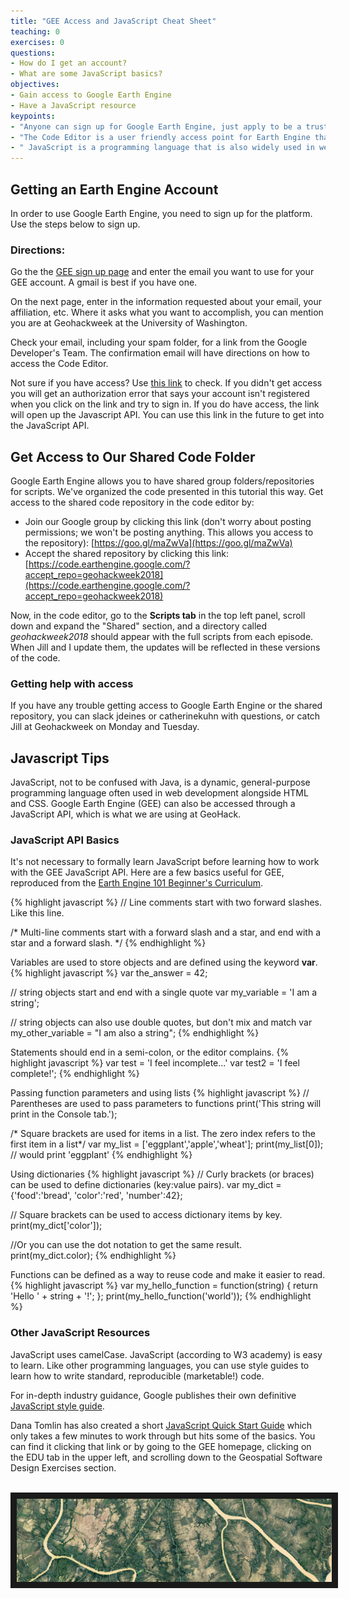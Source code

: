 ```yaml
---
title: "GEE Access and JavaScript Cheat Sheet"
teaching: 0
exercises: 0
questions:
- How do I get an account?
- What are some JavaScript basics?
objectives:
- Gain access to Google Earth Engine
- Have a JavaScript resource
keypoints:
- "Anyone can sign up for Google Earth Engine, just apply to be a trusted tester."
- "The Code Editor is a user friendly access point for Earth Engine that uses the JavaScript API."
- " JavaScript is a programming language that is also widely used in web development."
---
```

## Getting an Earth Engine Account

In order to use Google Earth Engine, you need to sign up for the platform. Use the steps below to sign up.

### Directions:

Go the the [GEE sign up page](https://signup.earthengine.google.com/#!/) and enter the email you want to use for your GEE account. A gmail is best if you have one.

On the next page, enter in the information requested about your email, your affiliation, etc. Where it asks what you want to accomplish, you can mention you are at Geohackweek at the University of Washington.

Check your email, including your spam folder, for a link from the Google Developer's Team. The confirmation email will have directions on how to access the Code Editor.

Not sure if you have access? Use [this link](https://code.earthengine.google.com/) to check. If you didn't get access you will get an authorization error that says your account isn't registered when you click on the link and try to sign in. If you do have access, the link will open up the Javascript API. You can use this link in the future to get into the JavaScript API.

## Get Access to Our Shared Code Folder

Google Earth Engine allows you to have shared group folders/repositories for scripts. We've organized the code presented in this tutorial this way. Get access to the shared code repository in the code editor by:

- Join our Google group by clicking this link (don't worry about posting permissions; we won't  be posting anything. This allows you access to the repository): [https://goo.gl/maZwVa](https://goo.gl/maZwVa)
- Accept the shared repository by clicking this link: [https://code.earthengine.google.com/?accept_repo=geohackweek2018](https://code.earthengine.google.com/?accept_repo=geohackweek2018)

Now, in the code editor, go to the **Scripts tab** in the top left panel, scroll down and expand the "Shared" section, and a directory called *geohackweek2018* should appear with the full scripts from each episode. When Jill and I update them, the updates will be reflected in these versions of the code.

### Getting help with access
If you have any trouble getting access to Google Earth Engine or the shared repository, you can slack jdeines or catherinekuhn with questions, or catch Jill at Geohackweek on Monday and Tuesday.

## Javascript Tips

JavaScript, not to be confused with Java, is a dynamic, general-purpose programming language often used in web development alongside HTML and CSS. Google Earth Engine (GEE) can also be accessed through a JavaScript API, which is what we are using at GeoHack.

### JavaScript API Basics
It's not necessary to formally learn JavaScript before learning how to work with the GEE JavaScript API. Here are a few basics useful for GEE, reproduced from the [Earth Engine 101 Beginner's Curriculum](https://docs.google.com/document/d/1ZxRKMie8dfTvBmUNOO0TFMkd7ELGWf3WjX0JvESZdOE/edit).

{% highlight javascript %}
// Line comments start with two forward slashes. Like this line.

/* Multi-line comments start with a forward slash and a star,
and end with a star and a forward slash. */
{% endhighlight %}

Variables are used to store objects and are defined using the keyword **var**.
{% highlight javascript %}
var the_answer = 42;

// string objects start and end with a single quote
var my_variable = 'I am a string';

// string objects can also use double quotes, but don't mix and match
var my_other_variable = "I am also a string";
{% endhighlight %}

Statements should end in a semi-colon, or the editor complains.
{% highlight javascript %}
var test = 'I feel incomplete...'
var test2 = 'I feel complete!';
{% endhighlight %}

Passing function parameters and using lists
{% highlight javascript %}
// Parentheses are used to pass parameters to functions
print('This string will print in the Console tab.');

/* Square brackets are used for items in a list.
The zero index refers to the first item in a list*/
var my_list = ['eggplant','apple','wheat'];
print(my_list[0]); // would print 'eggplant'
{% endhighlight %}

Using dictionaries
{% highlight javascript %}
// Curly brackets (or braces) can be used to define dictionaries (key:value pairs).
var my_dict = {'food':'bread', 'color':'red', 'number':42};

// Square brackets can be used to access dictionary items by key.
print(my_dict['color']);

//Or you can use the dot notation to get the same result.
print(my_dict.color);
{% endhighlight %}

Functions can be defined as a way to reuse code and make it easier to read.
{% highlight javascript %}
var my_hello_function = function(string) {
  return 'Hello ' + string + '!';
};
print(my_hello_function('world'));
{% endhighlight %}


### Other JavaScript Resources
JavaScript uses camelCase. JavaScript (according to W3 academy) is easy to learn. Like other programming languages, you can use style guides to learn how to write standard, reproducible (marketable!) code.

For in-depth industry guidance, Google publishes their own definitive [JavaScript style guide](http://google.github.io/styleguide/jsguide.html).

Dana Tomlin has also created a short [JavaScript Quick Start Guide](https://drive.google.com/file/d/0B3H1GYZLzLKCckwwVjZfVmdPNDA/view) which only takes a few minutes to work through but hits some of the basics. You can find it clicking that link or by going to the GEE homepage, clicking on the EDU tab in the upper left, and scrolling down to the Geospatial Software Design Exercises section.

<br>
<img src="../fig/00_spaceland.png" border = "10">
<br><br>
